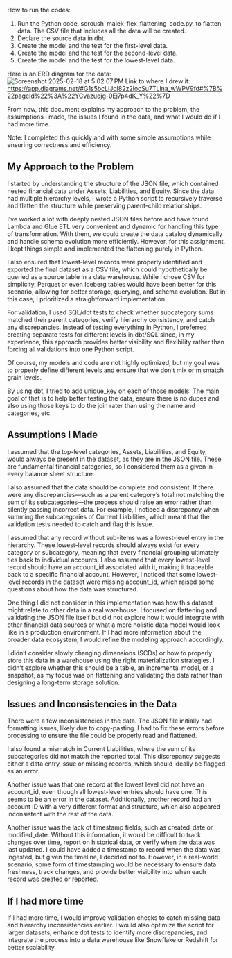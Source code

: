 How to run the codes:
1. Run the Python code, soroush_malek_flex_flattening_code.py, to flatten data. The CSV file that includes all the data will be created.
2. Declare the source data in dbt.
3. Create the model and the test for the first-level data.
4. Create the model and the test for the second-level data.
5. Create the model and the test for the lowest-level data.

Here is an ERD diagram for the data: 
![Screenshot 2025-02-18 at 5 02 07 PM](https://github.com/user-attachments/assets/51229d8e-b101-447d-b3e8-f5c26a744568)
Link to where I drew it: https://app.diagrams.net/#G1s5bcLiJoI82z2locSu7TLlna_wWPV9fd#%7B%22pageId%22%3A%22YCvazuojg-0Ej7p4dK_Y%22%7D 

From now, this document explains my approach to the problem, the assumptions I made, the issues I found in the data, and what I would do if I had more time.

Note: I completed this quickly and with some simple assumptions while ensuring correctness and efficiency.

## My Approach to the Problem

I started by understanding the structure of the JSON file, which contained nested financial data under Assets, Liabilities, and Equity. Since the data had multiple hierarchy levels, I wrote a Python script to recursively traverse and flatten the structure while preserving parent-child relationships.

I’ve worked a lot with deeply nested JSON files before and have found Lambda and Glue ETL very convenient and dynamic for handling this type of transformation. 
With them, we could create the data catalog dynamically and handle schema evolution more efficiently. However, for this assignment, I kept things simple and implemented the flattening purely in Python.

I also ensured that lowest-level records were properly identified and exported the final dataset as a CSV file, which could hypothetically be queried as a source table in a data warehouse. 
While I chose CSV for simplicity, Parquet or even Iceberg tables would have been better for this scenario, allowing for better storage, querying, and schema evolution. But in this case, I prioritized a straightforward implementation.

For validation, I used SQL/dbt tests to check whether subcategory sums matched their parent categories, verify hierarchy consistency, and catch any discrepancies. 
Instead of testing everything in Python, I preferred creating separate tests for different levels in dbt/SQL since, in my experience, this approach provides better visibility and flexibility rather than forcing all validations into one Python script.

Of course, my models and code are not highly optimized, but my goal was to properly define different levels and ensure that we don’t mix or mismatch grain levels.

By using dbt, I tried to add unique_key on each of those models. The main goal of that is to help better testing the data, ensure there is no dupes and also using those keys to do the join rater than using the name and categories, etc. 

## Assumptions I Made

I assumed that the top-level categories, Assets, Liabilities, and Equity, would always be present in the dataset, as they are in the JSON file. These are fundamental financial categories, so I considered them as a given in every balance sheet structure.

I also assumed that the data should be complete and consistent. If there were any discrepancies—such as a parent category’s total not matching the sum of its subcategories—the process should raise an error rather than silently passing incorrect data. 
For example, I noticed a discrepancy when summing the subcategories of Current Liabilities, which meant that the validation tests needed to catch and flag this issue.

I assumed that any record without sub-items was a lowest-level entry in the hierarchy. These lowest-level records should always exist for every category or subcategory, meaning that every financial grouping ultimately ties back to individual accounts. 
I also assumed that every lowest-level record should have an account_id associated with it, making it traceable back to a specific financial account. However, I noticed that some lowest-level records in the dataset were missing account_id, which raised some questions about how the data was structured.

One thing I did not consider in this implementation was how this dataset might relate to other data in a real warehouse. I focused on flattening and validating the JSON file itself but did not explore how it would integrate with other financial data sources or what a more holistic data model would look like in a production environment. If I had more information about the broader data ecosystem, I would refine the modeling approach accordingly.

I didn’t consider slowly changing dimensions (SCDs) or how to properly store this data in a warehouse using the right materialization strategies. 
I didn’t explore whether this should be a table, an incremental model, or a snapshot, as my focus was on flattening and validating the data rather than designing a long-term storage solution.

## Issues and Inconsistencies in the Data

There were a few inconsistencies in the data. The JSON file initially had formatting issues, likely due to copy-pasting. I had to fix these errors before processing to ensure the file could be properly read and flattened.

I also found a mismatch in Current Liabilities, where the sum of its subcategories did not match the reported total. This discrepancy suggests either a data entry issue or missing records, which should ideally be flagged as an error.

Another issue was that one record at the lowest level did not have an account_id, even though all lowest-level entries should have one. This seems to be an error in the dataset. 
Additionally, another record had an account ID with a very different format and structure, which also appeared inconsistent with the rest of the data.

Another issue was the lack of timestamp fields, such as created_date or modified_date. Without this information, it would be difficult to track changes over time, report on historical data, or verify when the data was last updated.
I could have added a timestamp to record when the data was ingested, but given the timeline, I decided not to. 
However, in a real-world scenario, some form of timestamping would be necessary to ensure data freshness, track changes, and provide better visibility into when each record was created or reported.

## If I had more time

If I had more time, I would improve validation checks to catch missing data and hierarchy inconsistencies earlier. 
I would also optimize the script for larger datasets, enhance dbt tests to identify more discrepancies, and integrate the process into a data warehouse like Snowflake or Redshift for better scalability.

